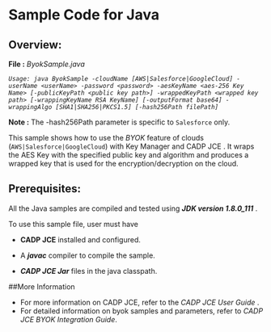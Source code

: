 # Sample Code for Java


## Overview:

**File :** *ByokSample.java*

*`Usage:
java ByokSample -cloudName [AWS|Salesforce|GoogleCloud] -userName <userName> -password <password> -aesKeyName <aes-256 Key Name> [-publicKeyPath <public key path>] -wrappedKeyPath <wrapped key path> [-wrappingKeyName RSA KeyName] [-outputFormat base64] -wrappingAlgo [SHA1|SHA256|PKCS1.5] [-hash256Path filePath]`*

**Note :** The -hash256Path parameter is specific to `Salesforce` only.

This sample shows how to use the *BYOK* feature of clouds 
(`AWS|Salesforce|GoogleCloud`) with Key Manager and CADP JCE . 
It wraps the AES Key with the specified public key and algorithm and produces a wrapped key that is used for the encryption/decryption on the cloud.

## Prerequisites: 

All the Java samples are compiled and tested using ***JDK version 1.8.0_111*** .

To use this sample file, user must have

- **CADP JCE** installed and configured.

- A ***javac*** compiler to compile the sample. 

- ***CADP JCE Jar*** files in the java classpath.


##More Information

- For more information on CADP JCE, refer to the *CADP JCE User Guide* .
- For detailed information on byok samples and parameters, refer to *CADP JCE BYOK Integration Guide*.
